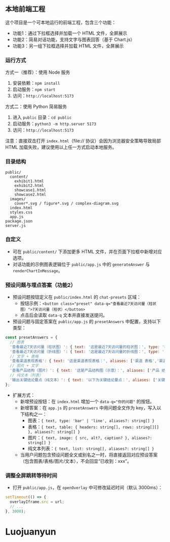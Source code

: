 ## 本地前端工程

这个项目是一个可本地运行的前端工程，包含三个功能：
- 功能1：通过下拉框选择并加载一个 HTML 文件，全屏展示
- 功能2：简易对话功能，支持文字与图表回答（基于 Chart.js）
- 功能3：另一组下拉框选择并加载 HTML 文件，全屏展示

### 运行方式

方式一（推荐）：使用 Node 服务
1. 安装依赖：`npm install`
2. 启动服务：`npm start`
3. 访问：`http://localhost:5173`

方式二：使用 Python 简易服务
1. 进入 `public` 目录：`cd public`
2. 启动服务：`python3 -m http.server 5173`
3. 访问：`http://localhost:5173`

注意：直接双击打开 `index.html`（file:// 协议）会因为浏览器安全策略导致局部 HTML 加载失败，建议使用以上任一方式启动本地服务。

### 目录结构

```
public/
  content/
    exhibit1.html
    exhibit2.html
    showcase1.html
    showcase2.html
  images/
    cover*.svg / figure*.svg / complex-diagram.svg
  index.html
  styles.css
  app.js
package.json
server.js
```

### 自定义
- 可在 `public/content/` 下添加更多 HTML 文件，并在页面下拉框中新增对应选项。
- 对话功能的示例图表逻辑位于 `public/app.js` 中的 `generateAnswer` 与 `renderChartInMessage`。

### 预设问题与埋点答案（功能2）
- 预设问题按钮定义在 `public/index.html` 的 `chat-presets` 区域：
  - 按钮示例：`<button class="preset" data-q="查看最近7天访问量（柱状图）">7天访问量（柱状）</button>`
  - 点击后会读取 `data-q` 文本并直接发送提问。
- 预设问题与固定答案在 `public/app.js` 的 `presetAnswers` 中配置，支持以下类型：
```js
const presetAnswers = {
  // 图表
  '查看最近7天访问量（柱状图）': { text: '这是最近7天访问量的柱状图：', type: 'bar', aliases: ['7天 访问量 柱状', '七天 柱状 图'] },
  '查看最近7天访问量（折线图）': { text: '这是最近7天访问量的折线图：', type: 'line', aliases: ['7天 访问量 折线', '七天 折线 图'] },
  // 文字 + 表格
  '查看渠道表现表格': { text: '这是渠道表现表格：', aliases: ['渠道 表格','渠道 表现','渠道 数据'], table: { headers: ['渠道','新增用户','次日留存','7日留存','客单价'], rows: [['渠道 A','24,310','34.2%','18.9%','¥ 46.3'],['渠道 B','18,905','31.1%','15.4%','¥ 41.2'],['自然流量','12,770','39.5%','21.7%','¥ 35.8']] } },
  // 图片 + 文字
  '查看产品结构（图片）': { text: '这是产品结构图（示意）：', aliases: ['产品 结构','产品 图片','结构 图片'], image: { src: 'images/complex-diagram.svg', alt: '产品结构示意', caption: '系统架构与数据流总览' } },
  // 纯文本（列表）
  '输出关键结论要点（纯文本）': { text: '以下为关键结论要点：', aliases: ['关键 结论','结论 要点'], list: ['增长主要来自自然流量与渠道A','复购提升与产品结构优化相关','建议扩大灰度并加强用户引导'] }
};
```
- 扩展方式：
  - 新增预设按钮：在 `index.html` 增加一个 `data-q="你的问题"` 的按钮。
  - 新增答案：在 `app.js` 的 `presetAnswers` 中用问题全文作为 key，写入以下结构之一：
    - 图表：`{ text, type: 'bar' | 'line', aliases?: string[] }`
    - 表格：`{ text, table: { headers: string[], rows: string[][] }, aliases?: string[] }`
    - 图片：`{ text, image: { src, alt?, caption? }, aliases?: string[] }`
    - 纯文本列表：`{ text, list: string[], aliases?: string[] }`
  - 当用户问题包含预设问题全文或别名之一时，将直接返回对应预设答案（包含图表/表格/图片/文本），不会回显“已收到：xxx”。

### 调整全屏跳转等待时间
- 打开 `public/app.js`，在 `openOverlay` 中可修改延迟时间（默认 3000ms）：
```js
setTimeout(() => {
  overlayIframe.src = url;
  // ...
}, 3000);
```

# Luojuanyun